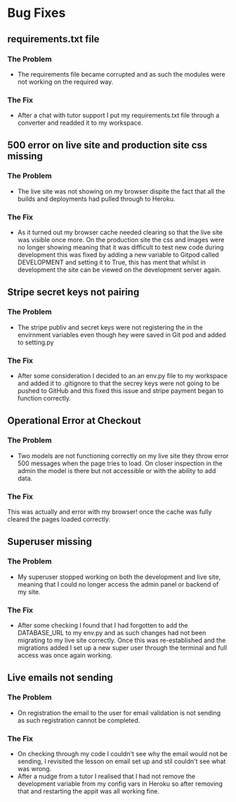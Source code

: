 # Bug Fixes

## requirements.txt file
### The Problem
* The requirements file became corrupted and as such the modules were not working on the required way. 
### The Fix
* After a chat with tutor support I put my requirements.txt file through a converter and readded it to my workspace.

## 500 error on live site and production site css missing
### The Problem
* The live site was not showing on my browser dispite the fact that all the builds and deployments had pulled through to Heroku.
### The Fix
* As it turned out my browser cache needed clearing so that the live site was visible once more.
On the production site the css and images were no longer showing meaning that it was difficult to test new code during development this was fixed by adding a new variable to Gitpod called DEVELOPMENT and setting it to True, this has ment that whilst in development the site can be viewed on the development server again.

## Stripe secret keys not pairing
### The Problem
* The stripe publiv and secret keys were not registering the in the envirnment variables even though hey were saved in Git pod and added to setting.py

### The Fix
* After some consideration I decided to an an env.py file to my workspace and added it to .gitignore to that the secrey keys were not going to be pushed to GitHub and this fixed this issue and stripe payment began to function correctly.

## Operational Error at Checkout
### The Problem
* Two models are not functioning correctly on my live site they throw error 500 messages when the page tries to load. On closer inspection in the admin the model is there but not accessible or with the ability to add data.
### The Fix
This was actually and error with my browser! once the cache was fully cleared the pages loaded correctly.

## Superuser missing
### The Problem
* My superuser stopped working on both the development and live site, meaning that I could no longer access the admin panel or backend of my site.

### The Fix
* After some checking I found that I had forgotten to add the DATABASE_URL to my env.py and as such changes had not been migrating to my live site correctly. Once this was re-established and the migrations added I set up a new super user through the terminal and full access was once again working.

## Live emails not sending
### The Problem
* On registration the email to the user for email validation is not sending as such registration cannot be completed.
### The Fix
* On checking through my code I couldn't see why the email would not be sending, I revisited the lesson on email set up and stil couldn't see what was wrong.
* After a nudge from a tutor I realised that I had not remove the development variable from my config vars in Heroku so after removing that and restarting the appit was all working fine.